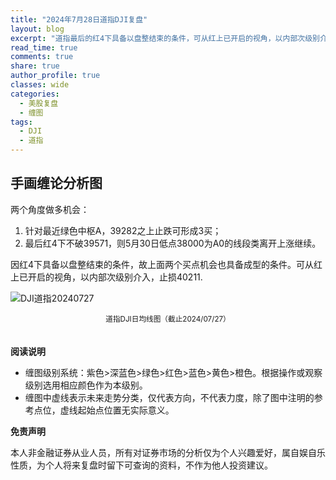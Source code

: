 ```yaml
---
title: "2024年7月28日道指DJI复盘"
layout: blog
excerpt: "道指最后的红4下具备以盘整结束的条件，可从红上已开启的视角，以内部次级别介入，止损40211."
read_time: true
comments: true
share: true
author_profile: true
classes: wide
categories:
  - 美股复盘
  - 缠图
tags:
  - DJI
  - 道指
---
```


## 手画缠论分析图

两个角度做多机会：
1. 针对最近绿色中枢A，39282之上止跌可形成3买；
2. 最后红4下不破39571，则5月30日低点38000为A0的线段类离开上涨继续。

因红4下具备以盘整结束的条件，故上面两个买点机会也具备成型的条件。可从红上已开启的视角，以内部次级别介入，止损40211.

![DJI道指20240727](https://image.olim.cc/2024b/2024-07-27-DJI-day.jpg)
<small><center>道指DJI日均线图（截止2024/07/27）</center></small>　

**阅读说明**

* 缠图级别系统：紫色>深蓝色>绿色>红色>蓝色>黄色>橙色。根据操作或观察级别选用相应颜色作为本级别。
* 缠图中虚线表示未来走势分类，仅代表方向，不代表力度，除了图中注明的参考点位，虚线起始点位置无实际意义。

**免责声明** 

本人非金融证券从业人员，所有对证券市场的分析仅为个人兴趣爱好，属自娱自乐性质，为个人将来复盘时留下可查询的资料，不作为他人投资建议。

